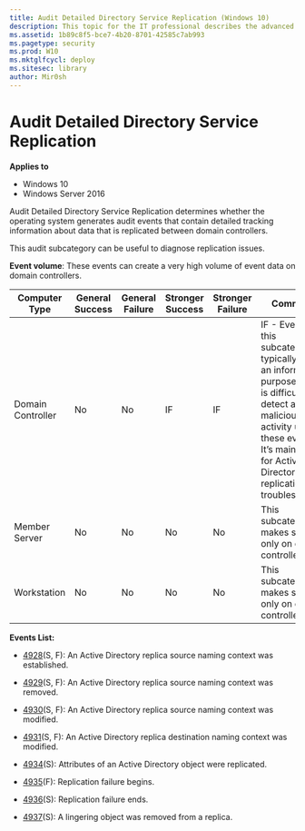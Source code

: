 ```yaml
---
title: Audit Detailed Directory Service Replication (Windows 10)
description: This topic for the IT professional describes the advanced security audit policy setting, Audit Detailed Directory Service Replication, which determines whether the operating system generates audit events that contain detailed tracking information about data that is replicated between domain controllers.
ms.assetid: 1b89c8f5-bce7-4b20-8701-42585c7ab993
ms.pagetype: security
ms.prod: W10
ms.mktglfcycl: deploy
ms.sitesec: library
author: Mir0sh
---
```


# Audit Detailed Directory Service Replication

**Applies to**
-   Windows 10
-   Windows Server 2016


Audit Detailed Directory Service Replication determines whether the operating system generates audit events that contain detailed tracking information about data that is replicated between domain controllers.

This audit subcategory can be useful to diagnose replication issues.

**Event volume**: These events can create a very high volume of event data on domain controllers.

| Computer Type     | General Success | General Failure | Stronger Success | Stronger Failure | Comments                                                                                                                                                                                                            |
|-------------------|-----------------|-----------------|------------------|------------------|---------------------------------------------------------------------------------------------------------------------------------------------------------------------------------------------------------------------|
| Domain Controller | No              | No              | IF               | IF               | IF - Events in this subcategory typically have an informational purpose and it is difficult to detect any malicious activity using these events. It’s mainly used for Active Directory replication troubleshooting. |
| Member Server     | No              | No              | No               | No               | This subcategory makes sense only on domain controllers.                                                                                                                                                            |
| Workstation       | No              | No              | No               | No               | This subcategory makes sense only on domain controllers.                                                                                                                                                            |

**Events List:**

-   [4928](event-4928.md)(S, F): An Active Directory replica source naming context was established.

-   [4929](event-4929.md)(S, F): An Active Directory replica source naming context was removed.

-   [4930](event-4930.md)(S, F): An Active Directory replica source naming context was modified.

-   [4931](event-4931.md)(S, F): An Active Directory replica destination naming context was modified.

-   [4934](event-4934.md)(S): Attributes of an Active Directory object were replicated.

-   [4935](event-4935.md)(F): Replication failure begins.

-   [4936](event-4936.md)(S): Replication failure ends.

-   [4937](event-4937.md)(S): A lingering object was removed from a replica.

